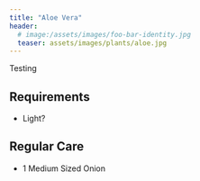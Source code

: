 ```yaml
---
title: "Aloe Vera"
header:
  # image:/assets/images/foo-bar-identity.jpg
  teaser: assets/images/plants/aloe.jpg
---
```


Testing  

## Requirements

* Light?

## Regular Care


* 1 Medium Sized Onion